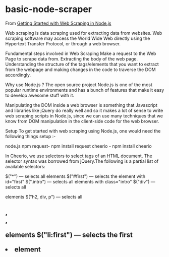 # basic-node-scraper
From [Getting Started with Web Scraping in Node.js](https://www.codementor.io/dushyantbgs/getting-started-with-web-scraping-in-node-js-sozgieaun?utm_content=posts&amp;utm_source=sendgrid&amp;utm_medium=email&amp;utm_term=post-sozgieaun&amp;utm_campaign=newsletter20190417)


Web scraping is data scraping used for extracting data from websites. Web scraping software may access the World Wide Web directly using the Hypertext Transfer Protocol, or through a web browser.

Fundamental steps involved in Web Scraping
Make a request to the Web Page to scrape data from.
Extracting the body of the web page.
Understanding the structure of the tags/elements that you want to extract from the webpage and making changes in the code to traverse the DOM accordingly.

Why use Node.js ?
The open source project Node.js is one of the most popular runtime environments and has a bunch of features that make it easy to develop awesome stuff with it.

Manipulating the DOM inside a web browser is something that Javascript and libraries like jQuery do really well and so it makes a lot of sense to write web scraping scripts in Node.js, since we can use many techniques that we know from DOM manipulation in the client-side code for the web browser.

Setup
To get started with web scraping using Node.js, one would need the following things setup :-

node.js
npm
request- npm install request
cheerio - npm install cheerio

In Cheerio, we use selectors to select tags of an HTML document. The selector syntax was borrowed from jQuery.The following is a partial list of available selectors:

$("*") — selects all elements
$("#first") — selects the element with id="first"
$(".intro") — selects all elements with class="intro"
$("div") — selects all <div> elements
$("h2, div, p") — selects all <h2>, <div>, <p> elements
$("li:first") — selects the first <li> element